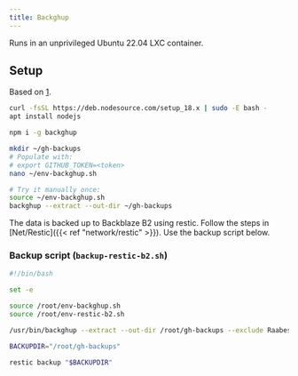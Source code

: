 ```yaml
---
title: Backghup
---
```


Runs in an unprivileged Ubuntu 22.04 LXC container.

## Setup

Based on [1](https://web.archive.org/web/20230319172300/https://github.com/baltpeter/backghup/blob/202db9b607408da3bb92a3dc05f6f02b59560707/README.md).

```sh
curl -fsSL https://deb.nodesource.com/setup_18.x | sudo -E bash -
apt install nodejs

npm i -g backghup

mkdir ~/gh-backups
# Populate with:
# export GITHUB_TOKEN=<token>
nano ~/env-backghup.sh

# Try it manually once:
source ~/env-backghup.sh
backghup --extract --out-dir ~/gh-backups
```

The data is backed up to Backblaze B2 using restic. Follow the steps in [Net/Restic]({{< ref "network/restic" >}}). Use the backup script below.

### Backup script (`backup-restic-b2.sh`)

```sh
#!/bin/bash

set -e

source /root/env-backghup.sh
source /root/env-restic-b2.sh

/usr/bin/backghup --extract --out-dir /root/gh-backups --exclude Raabeschule --exclude getbookshelf --exclude Keeping-Privacy-Labels-Honest

BACKUPDIR="/root/gh-backups"

restic backup "$BACKUPDIR"
```

